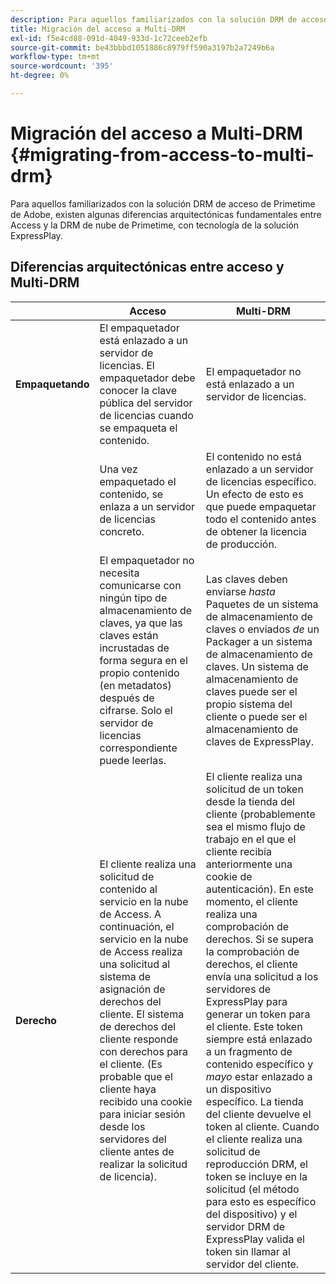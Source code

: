 ```yaml
---
description: Para aquellos familiarizados con la solución DRM de acceso de Primetime de Adobe, existen algunas diferencias arquitectónicas fundamentales entre Access y la DRM de nube de Primetime, con tecnología de la solución ExpressPlay.
title: Migración del acceso a Multi-DRM
exl-id: f5e4cd88-091d-4049-933d-1c72ceeb2efb
source-git-commit: be43bbbd1051886c8979ff590a3197b2a7249b6a
workflow-type: tm+mt
source-wordcount: '395'
ht-degree: 0%

---
```


# Migración del acceso a Multi-DRM {#migrating-from-access-to-multi-drm}

Para aquellos familiarizados con la solución DRM de acceso de Primetime de Adobe, existen algunas diferencias arquitectónicas fundamentales entre Access y la DRM de nube de Primetime, con tecnología de la solución ExpressPlay.

## Diferencias arquitectónicas entre acceso y Multi-DRM

|  | Acceso | Multi-DRM |
|---|---|---|
| **Empaquetando** | El empaquetador está enlazado a un servidor de licencias. El empaquetador debe conocer la clave pública del servidor de licencias cuando se empaqueta el contenido. | El empaquetador no está enlazado a un servidor de licencias. |
|  | Una vez empaquetado el contenido, se enlaza a un servidor de licencias concreto. | El contenido no está enlazado a un servidor de licencias específico. Un efecto de esto es que puede empaquetar todo el contenido antes de obtener la licencia de producción. |
|  | El empaquetador no necesita comunicarse con ningún tipo de almacenamiento de claves, ya que las claves están incrustadas de forma segura en el propio contenido (en metadatos) después de cifrarse. Solo el servidor de licencias correspondiente puede leerlas. | Las claves deben enviarse *hasta* Paquetes de un sistema de almacenamiento de claves o enviados *de* un Packager a un sistema de almacenamiento de claves. Un sistema de almacenamiento de claves puede ser el propio sistema del cliente o puede ser el almacenamiento de claves de ExpressPlay. |
| **Derecho** | El cliente realiza una solicitud de contenido al servicio en la nube de Access. A continuación, el servicio en la nube de Access realiza una solicitud al sistema de asignación de derechos del cliente. El sistema de derechos del cliente responde con derechos para el cliente. (Es probable que el cliente haya recibido una cookie para iniciar sesión desde los servidores del cliente antes de realizar la solicitud de licencia). | El cliente realiza una solicitud de un token desde la tienda del cliente (probablemente sea el mismo flujo de trabajo en el que el cliente recibía anteriormente una cookie de autenticación). En este momento, el cliente realiza una comprobación de derechos. Si se supera la comprobación de derechos, el cliente envía una solicitud a los servidores de ExpressPlay para generar un token para el cliente. Este token siempre está enlazado a un fragmento de contenido específico y *mayo* estar enlazado a un dispositivo específico. La tienda del cliente devuelve el token al cliente. Cuando el cliente realiza una solicitud de reproducción DRM, el token se incluye en la solicitud (el método para esto es específico del dispositivo) y el servidor DRM de ExpressPlay valida el token sin llamar al servidor del cliente. |
